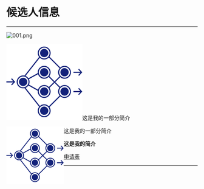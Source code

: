 # 候选人信息
***
<img src="/lz1159435992/information/blob/master/tester/001.png?raw=true" alt="001.png">

![图片](/tester/001.png)这是我的一部分简介

<img src="/tester/001.png" width="30%" height="30%" align="left"/>

这是我的一部分简介



**这是我的简介**



[申请表](https://github.com/lz1159435992/information/blob/master/tester/001.doc)

***

